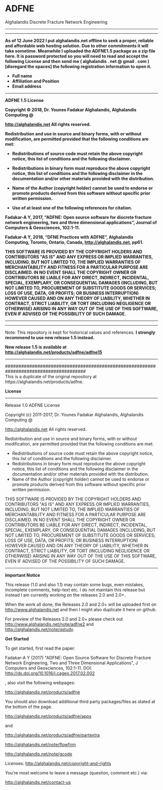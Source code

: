 # ADFNE
Alghalandis Discrete Fracture Network Engineering

<hr>
<hr>
<b>
As of 12 June 2022 I put alghalandis.net offline to seek a proper, reliable and affordable web hosting solution. Due to other commitments it will take sometime. Meanwhile I uploaded the ADFNE1.5 package as a zip file here. It is password protected so you will need to read and accept the following License and then send me ( alghalandis . net @ gmail . com ) [disregard the spaces] the following registration information to open it.

- Full name
- Affiliation and Position
- Email address

<hr>

ADFNE 1.5 License 

Copyright © 2018, Dr. Younes Fadakar Alghalandis, Alghalandis Computing @ 

http://alghalandis.net 
All rights reserved. 

Redistribution and use in source and binary forms, with or without modification,
are permitted provided that the following conditions are met: 

* Redistributions of source code must retain the above copyright notice, this 
list of conditions and the following disclaimer. 

* Redistributions in binary form must reproduce the above copyright notice, 
this list of conditions and the following disclaimer in the documentation and/or 
other materials provided with the distribution. 

* Name of the Author (copyright holder) cannot be used to endorse or promote 
products derived from this software without specific prior written permission. 

* Use of at least one of the following references for citation. 

Fadakar-A Y, 2017, “ADFNE: Open source software for discrete fracture network 
engineering, two and three dimensional applications”, Journal of Computers & 
Geosciences, 102:1-11. 

Fadakar-A Y, 2018, “DFNE Practices with ADFNE”, Alghalandis Computing, Toronto, 
Ontario, Canada, http://alghalandis.net, pp61. 

THIS SOFTWARE IS PROVIDED BY THE COPYRIGHT HOLDERS AND CONTRIBUTORS "AS IS" AND 
ANY EXPRESS OR IMPLIED WARRANTIES, INCLUDING, BUT NOT LIMITED TO, THE IMPLIED 
WARRANTIES OF MERCHANTABILITY AND FITNESS FOR A PARTICULAR PURPOSE ARE 
DISCLAIMED. IN NO EVENT SHALL THE COPYRIGHT OWNER OR CONTRIBUTORS BE LIABLE FOR 
ANY DIRECT, INDIRECT, INCIDENTAL, SPECIAL, EXEMPLARY, OR CONSEQUENTIAL DAMAGES 
(INCLUDING, BUT NOT LIMITED TO, PROCUREMENT OF SUBSTITUTE GOODS OR SERVICES; 
LOSS OF USE, DATA, OR PROFITS; OR BUSINESS INTERRUPTION) HOWEVER CAUSED AND ON 
ANY THEORY OF LIABILITY, WHETHER IN CONTRACT, STRICT LIABILITY, OR TORT 
(INCLUDING NEGLIGENCE OR OTHERWISE) ARISING IN ANY WAY OUT OF THE USE OF THIS 
SOFTWARE, EVEN IF ADVISED OF THE POSSIBILITY OF SUCH DAMAGE. 

</b>
<hr>
<hr>
Note: This repository is kept for historical values and references. <b>I strongly recommend to use new release 1.5 instead.</b>

<b> New release 1.5 is available at http://alghalandis.net/products/adfne/adfne15 </b>

<hr>
######################################################################################<br>
This is a duplicate of the original repository at https://alghalandis.net/products/adfne.

<b> License </b>

----------------------------------------------------------------------------------
Release 1.0
ADFNE License

Copyright (c) 2011-2017, Dr. Younes Fadakar Alghalandis, Alghalandis Computing @

http://alghalandis.net All rights reserved.

Redistribution and use in source and binary forms, with or without modification, are permitted provided that the following conditions are met:
* Redistributions of source code must retain the above copyright notice, this list of conditions and the following disclaimer.
* Redistributions in binary form must reproduce the above copyright notice, this list of conditions and the following disclaimer in the documentation and/or other materials provided with the distribution.
* Name of the Author (copyright holder) cannot be used to endorse or promote products derived from this software without specific prior written permission.

THIS SOFTWARE IS PROVIDED BY THE COPYRIGHT HOLDERS AND CONTRIBUTORS "AS IS" AND ANY EXPRESS OR IMPLIED WARRANTIES, INCLUDING, BUT NOT LIMITED TO, THE IMPLIED WARRANTIES OF MERCHANTABILITY AND FITNESS FOR A PARTICULAR PURPOSE ARE DISCLAIMED. IN NO EVENT SHALL THE COPYRIGHT OWNER OR CONTRIBUTORS BE LIABLE FOR ANY DIRECT, INDIRECT, INCIDENTAL, SPECIAL, EXEMPLARY, OR CONSEQUENTIAL DAMAGES (INCLUDING, BUT NOT LIMITED TO, PROCUREMENT OF SUBSTITUTE GOODS OR SERVICES; LOSS OF USE, DATA, OR PROFITS; OR BUSINESS INTERRUPTION) HOWEVER CAUSED AND ON ANY THEORY OF LIABILITY, WHETHER IN CONTRACT, STRICT LIABILITY, OR TORT (INCLUDING NEGLIGENCE OR OTHERWISE) ARISING IN ANY WAY OUT OF THE USE OF THIS SOFTWARE, EVEN IF ADVISED OF THE POSSIBILITY OF SUCH DAMAGE.

----------------------------------------------------------------------------------

<b> Important Notice </b>

This release (1.0 and also 1.1) may contain some bugs, even mistakes, incomplete comments, help-text etc.
I do not maintain this release but instead I am currently working on the releases 2.0 and 2.0+.

When the work all done, the Releases 2.0 and 2.0+ will be uploaded first on http://www.alghalandis.net and then I might also duplicate it here on github.

For preview of the Releases 2.0 and 2.0+ please check out http://www.alghalandis.net/note/adfne2 and http://alghalandis.net/note/qstudy.

<b> Get Started </b>

To get started, first read the paper:

Fadakar-A Y (2017) "ADFNE: Open Source Software for Discrete Fracture Network Engineering, Two and Three Dimensional Applications", J Computers and Geosciences, 102:1-11. DOI: http://dx.doi.org/10.1016/j.cageo.2017.02.002 

, also visit the following webpages:

http://alghalandis.net/products/adfne

You should also download additional third party packages/files as stated at the bottom of the page.

http://alghalandis.net/products/adfne/apps

and

http://alghalandis.net/products/adfne/partextra

http://alghalandis.net/note/flowfnm

http://alghalandis.net/note/gcode

Licenses:
http://alghalandis.net/copyright-and-rights

You're most welcome to leave a message (question, comment etc.) via:

http://alghalandis.net/contact-us
